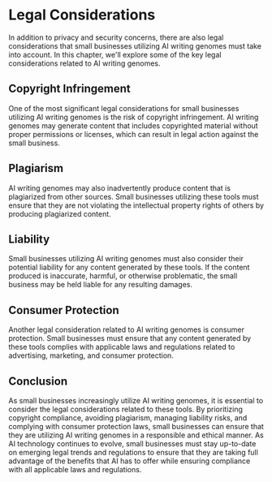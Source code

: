 Legal Considerations
=================================================================

In addition to privacy and security concerns, there are also legal considerations that small businesses utilizing AI writing genomes must take into account. In this chapter, we'll explore some of the key legal considerations related to AI writing genomes.

Copyright Infringement
----------------------

One of the most significant legal considerations for small businesses utilizing AI writing genomes is the risk of copyright infringement. AI writing genomes may generate content that includes copyrighted material without proper permissions or licenses, which can result in legal action against the small business.

Plagiarism
----------

AI writing genomes may also inadvertently produce content that is plagiarized from other sources. Small businesses utilizing these tools must ensure that they are not violating the intellectual property rights of others by producing plagiarized content.

Liability
---------

Small businesses utilizing AI writing genomes must also consider their potential liability for any content generated by these tools. If the content produced is inaccurate, harmful, or otherwise problematic, the small business may be held liable for any resulting damages.

Consumer Protection
-------------------

Another legal consideration related to AI writing genomes is consumer protection. Small businesses must ensure that any content generated by these tools complies with applicable laws and regulations related to advertising, marketing, and consumer protection.

Conclusion
----------

As small businesses increasingly utilize AI writing genomes, it is essential to consider the legal considerations related to these tools. By prioritizing copyright compliance, avoiding plagiarism, managing liability risks, and complying with consumer protection laws, small businesses can ensure that they are utilizing AI writing genomes in a responsible and ethical manner. As AI technology continues to evolve, small businesses must stay up-to-date on emerging legal trends and regulations to ensure that they are taking full advantage of the benefits that AI has to offer while ensuring compliance with all applicable laws and regulations.



